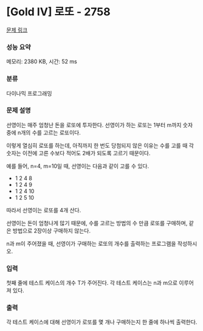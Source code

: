 # [Gold IV] 로또 - 2758 

[문제 링크](https://www.acmicpc.net/problem/2758) 

### 성능 요약

메모리: 2380 KB, 시간: 52 ms

### 분류

다이나믹 프로그래밍

### 문제 설명

<p>선영이는 매주 엄청난 돈을 로또에 투자한다. 선영이가 하는 로또는 1부터 m까지 숫자 중에 n개의 수를 고르는 로또이다.</p>

<p>이렇게 열심히 로또를 하는데, 아직까지 한 번도 당첨되지 않은 이유는 수를 고를 때 각 숫자는 이전에 고른 수보다 적어도 2배가 되도록 고르기 때문이다.</p>

<p>예를 들어, n=4, m=10일 때, 선영이는 다음과 같이 고를 수 있다.</p>

<ul>
	<li>1 2 4 8</li>
	<li>1 2 4 9</li>
	<li>1 2 4 10</li>
	<li>1 2 5 10</li>
</ul>

<p>따라서 선영이는 로또를 4개 산다. </p>

<p>선영이는 돈이 엄청나게 많기 때문에, 수를 고르는 방법의 수 만큼 로또를 구매하며, 같은 방법으로 2장이상 구매하지 않는다.</p>

<p>n과 m이 주어졌을 때, 선영이가 구매하는 로또의 개수를 출력하는 프로그램을 작성하시오.</p>

### 입력 

 <p>첫째 줄에 테스트 케이스의 개수 T가 주어진다. 각 테스트 케이스는 n과 m으로 이루어져 있다.</p>

### 출력 

 <p>각 테스트 케이스에 대해 선영이가 로또를 몇 개나 구매하는지 한 줄에 하나씩 출력한다.</p>

